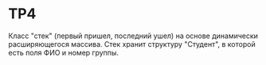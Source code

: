 # TP4
Класс "стек" (первый пришел, последний ушел) на основе динамически расширяющегося массива. Стек хранит структуру "Студент", в которой есть поля ФИО и номер группы.
